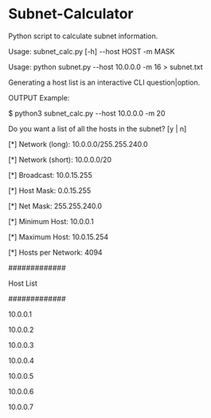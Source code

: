 # Subnet-Calculator
Python script to calculate subnet information.

Usage: subnet_calc.py [-h] --host HOST -m MASK

Usage: python subnet.py --host 10.0.0.0 -m 16 > subnet.txt

Generating a host list is an interactive CLI question|option.



OUTPUT Example:

$ python3 subnet_calc.py --host 10.0.0.0 -m 20

Do you want a list of all the hosts in the subnet? [y | n]


[*] Network (long):     10.0.0.0/255.255.240.0

[*] Network (short):    10.0.0.0/20

[*] Broadcast:          10.0.15.255

[*] Host Mask:          0.0.15.255

[*] Net Mask:           255.255.240.0

[*] Minimum Host:       10.0.0.1

[*] Maximum Host:       10.0.15.254

[*] Hosts per Network:  4094


#############

  Host List
  
#############  

10.0.0.1

10.0.0.2

10.0.0.3

10.0.0.4

10.0.0.5

10.0.0.6

10.0.0.7
